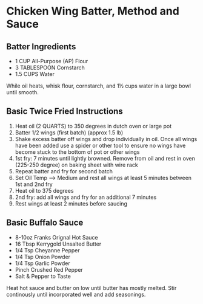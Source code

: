 # Chicken Wing Batter, Method and Sauce

## Batter Ingredients

- 1 CUP All-Purpose (AP) Flour
- 3 TABLESPOON Cornstarch
- 1.5 CUPS Water

While oil heats, whisk flour, cornstarch, and 1½ cups water in a large bowl until smooth.

## Basic Twice Fried Instructions

1. Heat oil (2 QUARTS) to 350 degrees in dutch oven or large pot
2. Batter 1/2 wings (first batch) (approx 1.5 lb)
3. Shake excess batter off wings and drop individually in oil. Once all wings have been added use a spider or other tool to ensure no wings have become stuck to the bottom of pot or other wings
4. 1st fry: 7 minutes until lightly browned. Remove from oil and rest in oven (225-250 degree) on baking sheet with wire rack
5. Repeat batter and fry for second batch
6. Set Oil Temp --> Medium and rest all wings at least 5 minutes between 1st and 2nd fry
7. Heat oil to 375 degrees
8. 2nd fry: add all wings and fry for an additional 7 minutes
9. Rest wings at least 2 minutes before saucing

## Basic Buffalo Sauce
- 8-10oz Franks Orignal Hot Sauce
- 16 Tbsp Kerrygold Unsalted Butter
- 1/4 Tsp Cheyanne Pepper
- 1/4 Tsp Onion Powder
- 1/4 Tsp  Garlic Powder  
- Pinch Crushed Red Pepper 
- Salt & Pepper to Taste

Heat hot sauce and butter on low until butter has mostly melted.  Stir continously until incorporated well and add seasonings.
